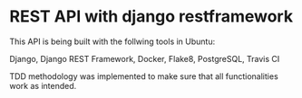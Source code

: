 # REST API with django restframework

This API is being built with the follwing tools in Ubuntu:

Django, Django REST Framework, Docker, Flake8, PostgreSQL, Travis CI

TDD methodology was implemented to make sure that all functionalities work as intended.
